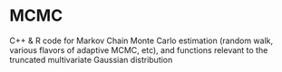 # MCMC
C++ &amp; R code for Markov Chain Monte Carlo estimation (random walk, various flavors of adaptive MCMC, etc), and functions relevant to the truncated multivariate Gaussian distribution
